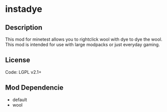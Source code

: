 # instadye
## Description
This mod for minetest allows you to rightclick wool with dye to dye the wool.
This mod is intended for use with large modpacks or just everyday gaming.

## License
Code: LGPL v2.1+

## Mod Dependencie
  * default
  * wool

